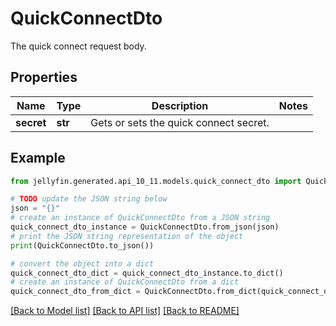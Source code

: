 # QuickConnectDto

The quick connect request body.

## Properties

Name | Type | Description | Notes
------------ | ------------- | ------------- | -------------
**secret** | **str** | Gets or sets the quick connect secret. | 

## Example

```python
from jellyfin.generated.api_10_11.models.quick_connect_dto import QuickConnectDto

# TODO update the JSON string below
json = "{}"
# create an instance of QuickConnectDto from a JSON string
quick_connect_dto_instance = QuickConnectDto.from_json(json)
# print the JSON string representation of the object
print(QuickConnectDto.to_json())

# convert the object into a dict
quick_connect_dto_dict = quick_connect_dto_instance.to_dict()
# create an instance of QuickConnectDto from a dict
quick_connect_dto_from_dict = QuickConnectDto.from_dict(quick_connect_dto_dict)
```
[[Back to Model list]](README.md#documentation-for-models) [[Back to API list]](README.md#documentation-for-api-endpoints) [[Back to README]](README.md)


